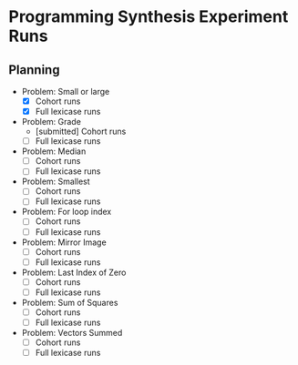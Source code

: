 # Programming Synthesis Experiment Runs

## Planning

- Problem: Small or large
  - [x] Cohort runs
  - [x] Full lexicase runs
- Problem: Grade
  - [submitted] Cohort runs
  - [ ] Full lexicase runs
- Problem: Median
  - [ ] Cohort runs
  - [ ] Full lexicase runs
- Problem: Smallest
  - [ ] Cohort runs
  - [ ] Full lexicase runs
- Problem: For loop index
  - [ ] Cohort runs
  - [ ] Full lexicase runs
- Problem: Mirror Image
  - [ ] Cohort runs
  - [ ] Full lexicase runs
- Problem: Last Index of Zero
  - [ ] Cohort runs
  - [ ] Full lexicase runs
- Problem: Sum of Squares
  - [ ] Cohort runs
  - [ ] Full lexicase runs
- Problem: Vectors Summed
  - [ ] Cohort runs
  - [ ] Full lexicase runs
